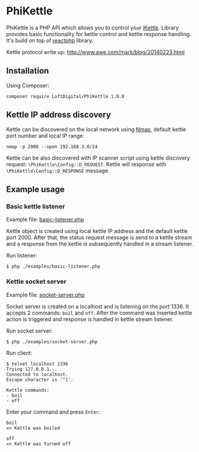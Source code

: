 # PhiKettle

PhiKettle is a PHP API which allows you to control your [iKettle](http://www.firebox.com/product/6068/iKettle). Library provides basic functionality
for kettle control and kettle response handling. It's build on top of [reactphp](http://reactphp.org/) library.

Kettle protocol write up: http://www.awe.com/mark/blog/20140223.html

## Installation
Using Composer:
```
composer require LoftDigital/PhiKettle 1.0.0
```

## Kettle IP address discovery
Kettle can be discovered on the local network using [Nmap](https://nmap.org/), default kettle port number and local IP range:
```
nmap -p 2000 --open 192.168.3.0/24
```

Kettle can be also discovered with IP scanner script using kettle discovery request:
`\PhiKettle\Config::D_REQUEST`. Kettle will response with `\PhiKettle\Config::D_RESPONSE` message.

## Example usage
### Basic kettle listener
Example file: [basic-listener.php](examples/basic-listener.php)

Kettle object is created using local kettle IP address and the default kettle port 2000.
After that, the status request message is send to a kettle stream and a response from the kettle is subsequently handled in a stream listener.

Run listener:
```
$ php ./examples/basic-listener.php
```

###  Kettle socket server
Example file: [socket-server.php](examples/socket-server.php)

Socket server is created on a localhost and is listening on the port 1336. It accepts 2 commands: `boil` and `off`. After the command was inserted kettle action is triggered and response is handled in kettle stream listener.

Run socket server:
```
$ php ./examples/socket-server.php
```

Run client:
```
$ telnet localhost 1336
Trying 127.0.0.1...
Connected to localhost.
Escape character is '^]'.

Kettle commands:
- boil
- off
```

Enter your command and press `Enter`:
```
boil
=> Kettle was boiled

off
=> Kettle was turned off
```
